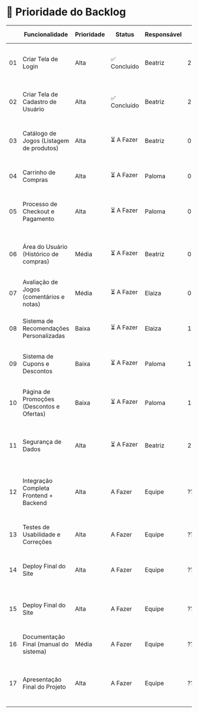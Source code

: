 # 📌 Prioridade do Backlog

|   | Funcionalidade                            | Prioridade | Status     | Responsável | Data Prevista | Critérios de Aceitação |
|-----|--------------------------------------------|------------|------------|--------------|----------------|--------------------------|
| 01  | Criar Tela de Login                        | Alta  | ✅ Concluído   | Beatriz      | 28/08/2025     | [✅] Validação de e-mail e senha;<br>[✅] Redirecionamento correto |
| 02  | Criar Tela de Cadastro de Usuário          | Alta  | ✅ Concluído   | Beatriz      | 29/08/2025     | [✅] Cadastro de dados obrigatórios;<br>[ ] Validação no banco |
| 03  | Catálogo de Jogos (Listagem de produtos)   | Alta       | ⏳ A Fazer | Beatriz       | 03/09/2025     | [ ] Exibição de jogos;<br>[ ] Filtros de busca por categoria/preço |
| 04  | Carrinho de Compras                        | Alta       | ⏳ A Fazer | Paloma       | 02/09/2025     | [ ] Adicionar jogos ao carrinho;<br>[ ] Atualização de quantidades |
| 05  | Processo de Checkout e Pagamento           | Alta       | ⏳ A Fazer | Paloma       | 03/09/2025     | [ ] Integração com meios de pagamento;<br>[ ] Validação do pedido |
| 06  | Área do Usuário (Histórico de compras)     | Média      | ⏳ A Fazer | Beatriz      | 05/09/2025     | [ ] Visualização de compras anteriores;<br>[ ] Opção de rebaixar jogos já comprados |
| 07  | Avaliação de Jogos (comentários e notas)   | Média      | ⏳ A Fazer | Elaiza       | 07/09/2025     | [ ] Opção de avaliar jogos;<br>[ ] Exibir média das avaliações |
| 08  | Sistema de Recomendações Personalizadas    | Baixa      | ⏳ A Fazer | Elaiza       | 10/09/2025     | [ ] Sugestões baseadas em histórico;<br>[ ] Algoritmo de recomendação |
| 09  | Sistema de Cupons e Descontos              | Baixa      | ⏳ A Fazer | Paloma       | 12/09/2025     | [ ] Cadastrar e aplicar cupons;<br>[ ] Validação do cupom |
| 10  | Página de Promoções (Descontos e Ofertas)  | Baixa      | ⏳ A Fazer | Paloma       | 14/09/2025     | [ ] Exibição de jogos em promoção;<br>[ ] Aplicação automática de descontos |
| 11  | Segurança de Dados                   | Alta    | ⏳ A Fazer   | Beatriz  | 22/09/2025    | [ ] Senhas criptografadas; [ ] Proteção contra SQL Injection e XSS
| 12  | Integração Completa Frontend + Backend      | Alta       | A Fazer   |  Equipe     | ??/09/2025    | [ ] Login, cadastro, catálogo, carrinho e pagamento funcionando juntos                 |
| 13  | Testes de Usabilidade e Correções           | Alta       | A Fazer   | Equipe      | ??/09/2025    | [ ] Testes de fluxo do usuário; [ ] Ajustes de bugs críticos                           |
| 14  | Deploy Final do Site                        | Alta       | A Fazer   | Equipe      | ??/09/2025    | [ ] Site online em domínio final; [ ] Testado e acessível a usuários externos          |
| 15  | Deploy Final do Site                        | Alta       | A Fazer   | Equipe      | ??/09/2025    | [ ] Site online em domínio final; [ ] Testado e acessível a usuários externos          |
| 16  | Documentação Final (manual do sistema)      | Média      | A Fazer   | Equipe      | ??/09/2025    | [ ] README completo; [ ] Instruções de instalação e uso                                |
| 17  | Apresentação Final do Projeto               | Alta       | A Fazer   | Equipe      | ??/09/2025    | [ ] Preparar slides; [ ] Apresentar funcionamento completo da loja de jogos            |
